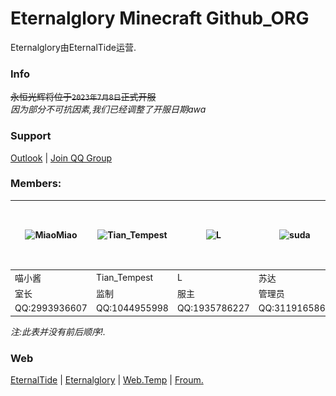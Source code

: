 # Eternalglory Minecraft Github_ORG
Eternalglory由EternalTide运营.
### Info
~~永恒光辉将位于``2023年7月8日``正式开服<br>~~
*因为部分不可抗因素,我们已经调整了开服日期awa*
### Support
[Outlook](mailto:EternalTide2019@outlook.com) | [Join QQ Group](http://jq.qq.com/?_wv=1027&k=)
### Members:
| ![MiaoMiao](http://q.qlogo.cn/g?b=qq&nk=2993936607&s=100) | ![Tian_Tempest](http://q.qlogo.cn/g?b=qq&nk=1044955998&s=100) | ![L](http://q.qlogo.cn/g?b=qq&nk=1935786227&s=100) | ![suda](http://q.qlogo.cn/g?b=qq&nk=3119165863&s=100) | ![yanfeng](http://q.qlogo.cn/g?b=qq&nk=292397643&s=100) |  <img src="https://raw.githubusercontent.com/EtGYS/.Github/main/profile/images/xunmenglong.jpg" width="100" height="100"> |
|-----------------------------------------------------------|---------------------------------------------------------------|----------------------------------------------------|-------------------------------------------------------|---------------------------------------------------------|---------------------------------------------------------------|
| 喵小酱                                                       | Tian_Tempest                                                  | L                                                  | 苏达                                                    | 炎风                                                      | 迅猛龙                                                           |
| 室长                                                        | 监制                                                            | 服主                                                 | 管理员                                                   | 管理员                                                     | 管理员                                                           |
QQ:2993936607   | QQ:1044955998   | QQ:1935786227 |QQ:3119165863  | QQ:292397643   | QQ:13520911750

*注:此表并没有前后顺序!.*

### Web
[EternalTide](https://etstudios.cn) | [Eternalglory](https://etntl.top) | [Web.Temp](/) | [Froum.](https://froum.etstudios.cn)

